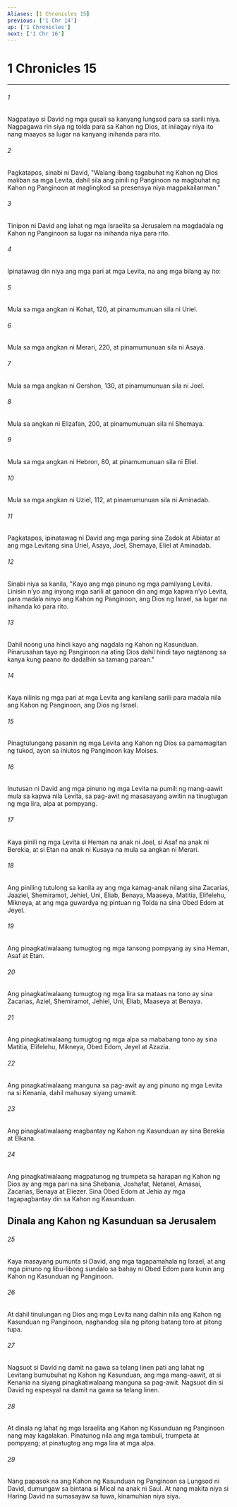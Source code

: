```yaml
---
Aliases: [1 Chronicles 15]
previous: ['1 Chr 14']
up: ['1 Chronicles']
next: ['1 Chr 16']
---
```

# 1 Chronicles 15

***

###### 1
Nagpatayo si David ng mga gusali sa kanyang lungsod para sa sarili niya. Nagpagawa rin siya ng tolda para sa Kahon ng Dios, at inilagay niya ito nang maayos sa lugar na kanyang inihanda para rito. 

###### 2
Pagkatapos, sinabi ni David, "Walang ibang tagabuhat ng Kahon ng Dios maliban sa mga Levita, dahil sila ang pinili ng Panginoon na magbuhat ng Kahon ng Panginoon at maglingkod sa presensya niya magpakailanman." 

###### 3
Tinipon ni David ang lahat ng mga Israelita sa Jerusalem na magdadala ng Kahon ng Panginoon sa lugar na inihanda niya para rito. 

###### 4
Ipinatawag din niya ang mga pari at mga Levita, na ang mga bilang ay ito: 

###### 5
Mula sa mga angkan ni Kohat, 120, at pinamumunuan sila ni Uriel. 

###### 6
Mula sa mga angkan ni Merari, 220, at pinamumunuan sila ni Asaya. 

###### 7
Mula sa mga angkan ni Gershon, 130, at pinamumunuan sila ni Joel. 

###### 8
Mula sa angkan ni Elizafan, 200, at pinamumunuan sila ni Shemaya. 

###### 9
Mula sa mga angkan ni Hebron, 80, at pinamumunuan sila ni Eliel. 

###### 10
Mula sa mga angkan ni Uziel, 112, at pinamumunuan sila ni Aminadab. 

###### 11
Pagkatapos, ipinatawag ni David ang mga paring sina Zadok at Abiatar at ang mga Levitang sina Uriel, Asaya, Joel, Shemaya, Eliel at Aminadab. 

###### 12
Sinabi niya sa kanila, "Kayo ang mga pinuno ng mga pamilyang Levita. Linisin nʼyo ang inyong mga sarili at ganoon din ang mga kapwa nʼyo Levita, para madala ninyo ang Kahon ng Panginoon, ang Dios ng Israel, sa lugar na inihanda ko para rito. 

###### 13
Dahil noong una hindi kayo ang nagdala ng Kahon ng Kasunduan. Pinarusahan tayo ng Panginoon na ating Dios dahil hindi tayo nagtanong sa kanya kung paano ito dadalhin sa tamang paraan." 

###### 14
Kaya nilinis ng mga pari at mga Levita ang kanilang sarili para madala nila ang Kahon ng Panginoon, ang Dios ng Israel. 

###### 15
Pinagtulungang pasanin ng mga Levita ang Kahon ng Dios sa pamamagitan ng tukod, ayon sa iniutos ng Panginoon kay Moises. 

###### 16
Inutusan ni David ang mga pinuno ng mga Levita na pumili ng mang-aawit mula sa kapwa nila Levita, sa pag-awit ng masasayang awitin na tinugtugan ng mga lira, alpa at pompyang. 

###### 17
Kaya pinili ng mga Levita si Heman na anak ni Joel, si Asaf na anak ni Berekia, at si Etan na anak ni Kusaya na mula sa angkan ni Merari. 

###### 18
Ang piniling tutulong sa kanila ay ang mga kamag-anak nilang sina Zacarias, Jaaziel, Shemiramot, Jehiel, Uni, Eliab, Benaya, Maaseya, Matitia, Elifelehu, Mikneya, at ang mga guwardya ng pintuan ng Tolda na sina Obed Edom at Jeyel. 

###### 19
Ang pinagkatiwalaang tumugtog ng mga tansong pompyang ay sina Heman, Asaf at Etan. 

###### 20
Ang pinagkatiwalaang tumugtog ng mga lira sa mataas na tono ay sina Zacarias, Aziel, Shemiramot, Jehiel, Uni, Eliab, Maaseya at Benaya. 

###### 21
Ang pinagkatiwalaang tumugtog ng mga alpa sa mababang tono ay sina Matitia, Elifelehu, Mikneya, Obed Edom, Jeyel at Azazia. 

###### 22
Ang pinagkatiwalaang manguna sa pag-awit ay ang pinuno ng mga Levita na si Kenania, dahil mahusay siyang umawit. 

###### 23
Ang pinagkatiwalaang magbantay ng Kahon ng Kasunduan ay sina Berekia at Elkana. 

###### 24
Ang pinagkatiwalaang magpatunog ng trumpeta sa harapan ng Kahon ng Dios ay ang mga pari na sina Shebania, Joshafat, Netanel, Amasai, Zacarias, Benaya at Eliezer. Sina Obed Edom at Jehia ay mga tagapagbantay din sa Kahon ng Kasunduan.

## Dinala ang Kahon ng Kasunduan sa Jerusalem 

###### 25
Kaya masayang pumunta si David, ang mga tagapamahala ng Israel, at ang mga pinuno ng libu-libong sundalo sa bahay ni Obed Edom para kunin ang Kahon ng Kasunduan ng Panginoon. 

###### 26
At dahil tinulungan ng Dios ang mga Levita nang dalhin nila ang Kahon ng Kasunduan ng Panginoon, naghandog sila ng pitong batang toro at pitong tupa. 

###### 27
Nagsuot si David ng damit na gawa sa telang linen pati ang lahat ng Levitang bumubuhat ng Kahon ng Kasunduan, ang mga mang-aawit, at si Kenania na siyang pinagkatiwalaang manguna sa pag-awit. Nagsuot din si David ng espesyal na damit na gawa sa telang linen. 

###### 28
At dinala ng lahat ng mga Israelita ang Kahon ng Kasunduan ng Panginoon nang may kagalakan. Pinatunog nila ang mga tambuli, trumpeta at pompyang; at pinatugtog ang mga lira at mga alpa. 

###### 29
Nang papasok na ang Kahon ng Kasunduan ng Panginoon sa Lungsod ni David, dumungaw sa bintana si Mical na anak ni Saul. At nang makita niya si Haring David na sumasayaw sa tuwa, kinamuhian niya siya.
